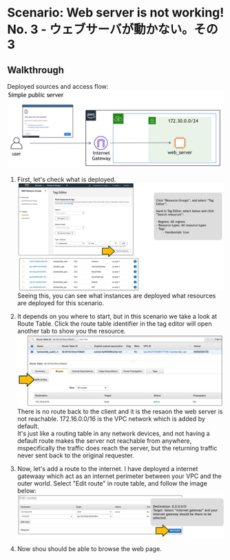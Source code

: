 # Scenario: Web server is not working! No. 3 - ウェブサーバが動かない。その3

## Walkthrough

Deployed sources and access flow:
![access flow](./asset/03-guide01.jpg)

1. First, let's check what is deployed.
![tag manager](./asset/03-guide02.jpg)
Seeing this, you can see what instances are deployed what resources are deployed for this scenario.

2. It depends on you where to start, but in this scenario we take a look at Route Table. Click the route table identifier in the tag editor will open another tab to show you the resource.
![route table](./asset/03-guide03.jpg)
There is no route back to the client and it is the resaon the web server is not reachable. 172.16.0.0/16 is the VPC network which is added  by default.   
It's just like a routing  table in any network devices, and not having a default route makes the server not reachable from anywhere, mspecifically the traffic does reach the  server, but the returning traffic never sent back to the original requester.  

3. Now, let's add a route to the internet. I have deployed a internet gatewaay which act as an internet perimeter between your VPC and the outer world. Select "Edit route" in route table, and follow the image below:
![answer](./asset/03-guide04.jpg)

4. Now shou should be able to browse the web page.

